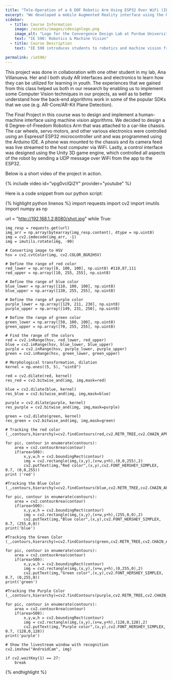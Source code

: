 ```yaml
---
title: "Tele-Operation of a 6 DOF Robotic Arm Using ESP32 Over WiFi (IE 590 Final Project)"
excerpt: "We developed a mobile Augmented Reality interface using the Unity game engine, an ESP32 microcontroller, and the openCV package in python."
sidebar:
  - title: Course Information
    image: /assets/images/cdesignlogo.png
    image_alt: "Logo for the Convergence Design Lab at Purdue University"
    text: "IE 590: Robotics & Machine Vision"
  - title: Course Description
    text: "IE 590 introduces students to robotics and machine vision from a human-machine interaction standpoint. The course focuses on applying techiques from machine vision to the design of cybernetic systems with humans through lectures, readings, hands-on tools, discussions, and team projects. In addition to the basic principles of machine vision and relevant literature, the course will explore some ways in which it has been applied to human-robot interaction, and the involved challenges and opportunities that this presents. The students will learn the practical details of how computer vision methods can be used effectively in robotics through application tools."

permalink: /ie590/
---
```

This project was done in collaboration with one other student in my lab, Ana Villanueva. Her and I both study AR interfaces and electronics to learn how they can be utilized for learning in youth. The experiences that we gained from this class helped us both in our research by enabling us to implement some Computer Vision techniques in our projects, as well as to better understand how the back-end algorithms work in some of the popular SDKs that we use (e.g. AR-Core/AR-Kit Plane Detection). 

The Final Project in this course was to design and implement a human-machine interface using machine vision algorithms. We decided to design a 6 Degree-of-Freedom Robotics Arm that was attached to a car-like chassis. The car wheels, servo motors, and other various electronics were controlled using an Espressif ESP32 microcontroller unit and was programmed using the Arduino IDE. A phone was mounted to the chassis and its camera feed was live streamed to the host computer via WiFi. Lastly, a control interface was designed using the Unity 3D game engine, which controlled all aspects of the robot by sending a UDP message over WiFi from the app to the ESP32.

Below is a short video of the project in action.

{% include video id="vpg0vclQi2Y" provider="youtube" %}

Here is a code snippet from our python script:

{% highlight python linenos %}
import requests
import cv2
import imutils
import numpy as np

url = "http://192.168.1.2:8080/shot.jpg"
while True:

    img_resp = requests.get(url)
    img_arr = np.array(bytearray(img_resp.content), dtype = np.uint8)
    img = cv2.imdecode(img_arr, -1)
    img = imutils.rotate(img, -90)

    # Converting image to HSV
    hsv = cv2.cvtColor(img, cv2.COLOR_BGR2HSV)

    # Define the range of red color
    red_lower = np.array([0, 100, 100], np.uint8) #110,87,111
    red_upper = np.array([10, 255, 255], np.uint8)

    # Define the range of blue color
    blue_lower = np.array([110, 100, 100], np.uint8)
    blue_upper = np.array([130, 255, 255], np.uint8)

    # Define the range of purple color
    purple_lower = np.array([129, 211, 230], np.uint8)
    purple_upper = np.array([149, 231, 250], np.uint8)

    # Define the range of green color
    green_lower = np.array([50, 100, 100], np.uint8)
    green_upper = np.array([70, 255, 255], np.uint8)

    # Find the range of the colors
    red = cv2.inRange(hsv, red_lower, red_upper)
    blue = cv2.inRange(hsv, blue_lower, blue_upper)
    purple = cv2.inRange(hsv, purple_lower, purple_upper)
    green = cv2.inRange(hsv, green_lower, green_upper)

    # Morphological transformation, dilation
    kernel = np.ones((5, 5), "uint8")

    red = cv2.dilate(red, kernel)
    res_red = cv2.bitwise_and(img, img,mask=red)

    blue = cv2.dilate(blue, kernel)
    res_blue = cv2.bitwise_and(img, img,mask=blue)

    purple = cv2.dilate(purple, kernel)
    res_purple = cv2.bitwise_and(img, img,mask=purple)

    green = cv2.dilate(green, kernel)
    res_green = cv2.bitwise_and(img, img,mask=green)

    # Tracking the red color
    (_,contours,hierarchy)=cv2.findContours(red,cv2.RETR_TREE,cv2.CHAIN_APPROX_SIMPLE)
	
    for pic, contour in enumerate(contours):
	    area = cv2.contourArea(contour)
	    if(area>500):			
		    x,y,w,h = cv2.boundingRect(contour)	
		    img = cv2.rectangle(img,(x,y),(x+w,y+h),(0,0,255),2)
		    cv2.putText(img,"Red color",(x,y),cv2.FONT_HERSHEY_SIMPLEX, 0.7, (0,0,255))
    print ('red')

    #Tracking the Blue Color
    (_,contours,hierarchy)=cv2.findContours(blue,cv2.RETR_TREE,cv2.CHAIN_APPROX_SIMPLE)

    for pic, contour in enumerate(contours):
	    area = cv2.contourArea(contour)
	    if(area>500):
		    x,y,w,h = cv2.boundingRect(contour)	
		    img = cv2.rectangle(img,(x,y),(x+w,y+h),(255,0,0),2)
		    cv2.putText(img,"Blue color",(x,y),cv2.FONT_HERSHEY_SIMPLEX, 0.7, (255,0,0))
    print('blue')

    #Tracking the Green Color
    (_,contours,hierarchy)=cv2.findContours(green,cv2.RETR_TREE,cv2.CHAIN_APPROX_SIMPLE)

    for pic, contour in enumerate(contours):
	    area = cv2.contourArea(contour)
	    if(area>500):
		    x,y,w,h = cv2.boundingRect(contour)	
		    img = cv2.rectangle(img,(x,y),(x+w,y+h),(0,255,0),2)
		    cv2.putText(img,"Green color",(x,y),cv2.FONT_HERSHEY_SIMPLEX, 0.7, (0,255,0))
    print('green')

    #Tracking the Purple Color
    (_,contours,hierarchy)=cv2.findContours(purple,cv2.RETR_TREE,cv2.CHAIN_APPROX_SIMPLE)

    for pic, contour in enumerate(contours):
	    area = cv2.contourArea(contour)
	    if(area>500):
		    x,y,w,h = cv2.boundingRect(contour)	
		    img = cv2.rectangle(img,(x,y),(x+w,y+h),(128,0,128),2)
		    cv2.putText(img,"Purple color",(x,y),cv2.FONT_HERSHEY_SIMPLEX, 0.7, (128,0,128))
    print('purple')

    # Show the livestream window with recognition
    cv2.imshow("AndroidCam", img)

    if cv2.waitKey(1) == 27:
        break
{% endhighlight %}